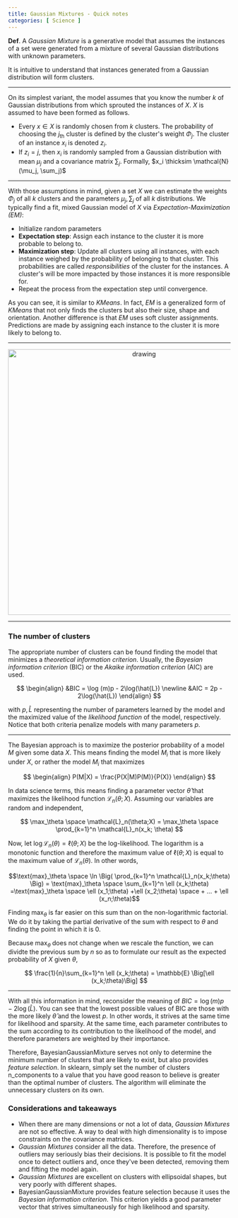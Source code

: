 ```yaml
---
title: Gaussian Mixtures - Quick notes
categories: [ Science ]
---
```



**Def**. A *Gaussian Mixture* is a generative model that assumes the instances of a set
were generated from a mixture of several Gaussian distributions with unknown
parameters. 

It is intuitive to understand that instances generated from a Gaussian
distribution will form clusters.

-----

On its simplest variant, the model assumes that you know the number $k$ of
Gaussian distributions from which sprouted the instances of $X$. $X$ is assumed
to have been formed as follows.

- Every $x \in X$ is randomly chosen from $k$ clusters. The probability of
  choosing the $j_{\text{th}}$ cluster is defined by the cluster's weight
  $\Phi_j$. The cluster of an instance $x_i$ is denoted $z_i$.
- If $z_i = j$, then $x_i$ is randomly sampled from a Gaussian distribution with
  mean $\mu_j$ and a covariance matrix $\sum_j$. Formally,  $x_i \thicksim
  \mathcal{N}(\mu_j, \sum_j)$

--------

With those assumptions in mind, given a set $X$ we can estimate the
weights $\Phi_j$ of all $k$ clusters and the parameters $\mu_j, \sum_j$ of all
$k$ distributions. We typically find a fit, mixed Gaussian model of $X$
via *Expectation-Maximization (EM)*:

- Initialize random parameters
- **Expectation step**: Assign each instance to the cluster it is more probable
  to belong to.
- **Maximization step**: Update all clusters using all instances, with each
  instance weighed by the probability of belonging to that cluster. This
  probabilities are called *responsibilities* of the cluster for the instances.
  A cluster's will be more impacted by those instances it is more responsible
  for.
- Repeat the process from the expectation step until convergence.

As you can see, it is similar to *KMeans*. In fact, *EM* is a generalized form
of *KMeans* that not only finds the clusters but also their size, shape and
orientation. Another difference is that *EM* uses soft cluster assignments.
Predictions are made by assigning each instance to the cluster it is more likely
to belong to.
    
----

<center><img
src="https://drive.google.com/uc?id=1kios8laiVBPpx6Uz7rI7Bu6k6SS9wj3Y"
alt="drawing" width="600"/>
</center>

----

### The number of clusters

The appropriate number of clusters can be found finding the model that minimizes a *theoretical information criterion*. Usually, the *Bayesian information criterion* (BIC) or the *Akaike information criterion* (AIC) are used.

$$
\begin{align}
&BIC = \log (m)p - 2\log(\hat{L}) \newline
&AIC = 2p - 2\log(\hat{L}) 
\end{align}
$$

with $p, \hat{L}$ representing the number of parameters learned by the model and the maximized value of the *likelihood function* of the model, respectively. Notice that both criteria penalize models with many parameters $p$.

------------

The Bayesian approach is to maximize the posterior probability of a model $M$
given some data $X$. This means finding the model $M_i$ that is more likely
under $X$, or rather the model $M_i$ that maximizes 

$$
\begin{align}
P(M|X) = \frac{P(X|M)P(M)}{P(X)}
\end{align}
$$

In data science terms, this means finding a parameter vector $\hat{\theta}$
that maximizes the likelihood function $\mathcal{L}_n(\theta;X)$. Assuming our
variables are random and independent,

$$
\max_\theta \space \mathcal{L}_n(\theta;X) = \max_\theta \space \prod_{k=1}^n \mathcal{L}_n(x_k; \theta)
$$ 

Now, let $\log \mathcal{L}_n(\theta) = \ell (\theta; X)$ be the
log-likelihood. The logarithm is a monotonic function and therefore the maximum
value of $\ell (\theta; X)$ is equal to the maximum value of
$\mathcal{L}_n(\theta)$. In other words,

$$\text{max}_\theta \space \ln \Big( \prod_{k=1}^n \mathcal{L}_n(x_k;\theta)
\Big) = \text{max}_\theta \space \sum_{k=1}^n \ell (x_k;\theta)
=\text{max}_\theta \space \ell (x_1;\theta) +\ell (x_2;\theta) \space + ... +
\ell (x_n;\theta)$$

Finding $\text{max}_\theta$ is far easier on this sum than on
the non-logarithmic factorial. We do it by taking the partial derivative of
the sum with respect to $\theta$ and finding the point in which it is $0$. 

Because $\text{max}_\theta$ does not change when we rescale the function, we
can dividte the previous sum by $n$ so as to formulate our result as the
expected probability of $X$ given $\theta$,

$$
\frac{1}{n}\sum_{k=1}^n \ell (x_k;\theta) = \mathbb{E} \Big[\ell (x_k;\theta)\Big]
$$


-------------

With all this information in mind, reconsider the meaning of $BIC = \log (m)p -
2\log(\hat{L})$. You can see that the lowest possible values of BIC are those
with the more likely $\hat{\theta}$ and the lowest $p$. In other words, it
strives at the same time for likelihood and sparsity. At the same time, each
parameter contributes to the sum according to its contribution to the likelihood
of the model, and therefore parameters are weighted by their importance.

Therefore, $\text{BayesianGaussianMixture}$ serves not only to determine the
minimum number of clusters that are likely to exist, but also provides *feature
selection*. In $\text{sklearn}$, simply set the number of clusters
$\text{n\_components}$ to a value that you have good reason to believe is greater
than the optimal number of clusters. The algorithm will eliminate the
unnecessary clusters on its own.


### Considerations and takeaways

- When there are many dimensions or not a lot of data, *Gaussian Mixtures* are
  not so effective. A way to deal with high dimensionality is to impose
  constraints on the covariance matrices.
- *Gaussian Mixtures* consider all the data. Therefore, the presence of outliers
  may seriously bias their decisions. It is possible to fit the model once to
  detect outliers and, once they've been detected, removing them and fifting the
  model again.
- *Gaussian Mixtures* are excellent on clusters with ellipsoidal shapes, but
  very poorly with different shapes.
- $\text{BayesianGaussianMixture}$ provides feature selection because it uses
  the *Bayesian information criterion*. This criterion yields a good parameter
  vector that strives simultaneously for high likelihood and sparsity.
